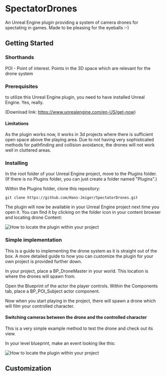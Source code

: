 # SpectatorDrones

An Unreal Engine plugin providing a system of camera drones for spectating in games. Made to be pleasing for the eyeballs :-)

## Getting Started

### Shorthands

POI - Point of interest. Points in the 3D space which are relevant for the drone system

### Prerequisites

to utilize this Unreal Engine plugin, you need to have installed Unreal Engine. Yes, really.

(Download link: https://www.unrealengine.com/en-US/get-now)

#### Limitations

As the plugin works now, it works in 3d projects where there is sufficient open space above the playing area. Due to not having very sophisticated methods for pathfinding and collision avoidance, the drones  will not work well in cluttered areas. 

### Installing

In the root folder of your Unreal Engine project, move to the Plugins folder. 
(If there is no Plugins folder, you can just create a folder named "Plugins".)

Within the Plugins folder, clone this repository:

```
git clone https://github.com/Hans-Jeiger/SpectatorDrones.git
```

The plugin will now be available in your Unreal Engine project next time you open it. You can find it by clicking on the folder icon in your content browser and locating drone Content:

![How to locate the plugin within your project](https://raw.githubusercontent.com/Hans-Jeiger/SpectatorDrones/master/Resources/readme%20guide%20image.png?token=ALCTNAFKSFLL5EJGS4NHZLK6WZVC4)

### Simple implementation

This is a guide to implementing the drone system as it is straight out of the box. 
A more detailed guide to how you can customize the plugin for your own project is provided further down.

In your project, place a BP_DroneMaster in your world. This location is where the drones will spawn from.

Open the Blueprint of the actor the player controls. Within the Components tab, place a BP_POI_Subject actor component.

Now when you start playing in the project, there will spawn a drone which will film your controlled character.

#### Switching cameras between the drone and the controlled character

This is a very simple example method to test the drone and check out its view. 

In your level blueprint, make an event looking like this:

![How to locate the plugin within your project](https://raw.githubusercontent.com/Hans-Jeiger/SpectatorDrones/master/Resources/readme%20level%20blueprint%20example.png?token=ALCTNABUKSDTSFT5PJY5HOC6WZ3FG)

## Customization

